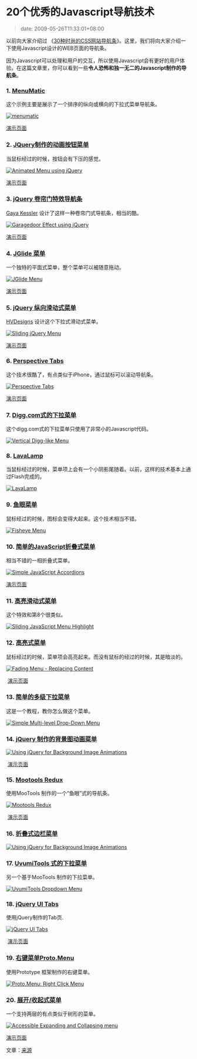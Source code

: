 # 20个优秀的Javascript导航技术
>date: 2009-05-26T11:33:01+08:00


以前向大家介绍过 《[30种时尚的CSS网站导航条](/2009/30%E7%A7%8D%E6%97%B6%E5%B0%9A%E7%9A%84CSS%E7%BD%91%E7%AB%99%E5%AF%BC%E8%88%AA%E6%9D%A1.md)》。这里，我们将向大家介绍一下使用Javascript设计的WEB页面的导航条。


因为Javascript可以处理和用户的交互，所以使用Javascript会有更好的用户体验。在这篇文章里，你可以看到一些**令人恐怖和独一无二的Javascript制作的导航条**。


### 1. [MenuMatic](http://greengeckodesign.com/projects/menumatic.aspx)


这个示例主要是展示了一个排序的纵向或横向的下拉式菜单导航条。


[![menumatic](http://images.sixrevisions.com/2009/04/29-02_menu_matic.jpg)](http://greengeckodesign.com/projects/menumatic/examples/vertical/)


[演示页面](http://greengeckodesign.com/projects/menumatic/examples/vertical/)



### 2. [JQuery制作的动画按钮菜单](http://www.shopdev.co.uk/blog/animated-menus-using-jquery/)


当鼠标经过的时候，按钮会有下压的感觉。


[![Animated Menu using jQuery](http://images.sixrevisions.com/2009/04/29-07_animated_menu.jpg)](http://www.shopdev.co.uk/blog/menuDemo.html)


[演示页面](http://www.shopdev.co.uk/blog/menuDemo.html)


### 3. [jQuery 卷帘门特效导航条](http://www.gayadesign.com/diy/jquery-convertion-garagedoor-effect-using-javascript/)


[Gaya Kessler](http://www.gayadesign.com/about/) 设计了这样一种卷帘门式导航条，相当的酷。


[![Garagedoor Effect using jQuery](http://images.sixrevisions.com/2009/04/29-01_garage_door.jpg)](http://www.gayadesign.com/scripts/jquerygaragedoor/)


[演示页面](http://www.gayadesign.com/scripts/jquerygaragedoor/)


### 4. [JGlide 菜单](http://sonicradish.com/labs/jGlideMenu/current/?src=ASL_LAB)


一个独特的平面式菜单，整个菜单可以被随意拖动。


[![JGlide Menu](http://images.sixrevisions.com/2009/04/29-18_jglide.jpg)](http://sonicradish.com/labs/jGlideMenu/current/static_demo.html)


[演示页面](http://sonicradish.com/labs/jGlideMenu/current/static_demo.html)


### 5. [jQuery 纵向滑动式菜单](http://hv-designs.co.uk/2009/02/17/sliding-jquery-menu/)


[HVDesigns](http://hv-designs.co.uk/) 设计这个下拉式滑动式菜单。


[![Sliding jQuery Menu](http://images.sixrevisions.com/2009/04/29-03_verticle_sliding.jpg)](http://www.hv-designs.co.uk/tutorials/sliding_menu/sliding_menu.html)


[演示页面](http://www.hv-designs.co.uk/tutorials/sliding_menu/sliding_menu.html)


### 6. [Perspective Tabs](http://www.mattweltman.com/sliding_tabs.html)


这个技术很酷了，有点类似于iPhone，通过鼠标可以滚动导航条。


[![Perspective Tabs](http://images.sixrevisions.com/2009/04/29-13_mootools_tabs.jpg)](http://www.mattweltman.com/sliding_tabs.html)


[演示页面](http://www.mattweltman.com/sliding_tabs.html)


### 7. [Digg.com式的下拉菜单](https://woork.blogspot.com/2008/01/simple-css-vertical-menu-digg-like.html)


这个digg.com式的下拉菜单只使用了非常小的Javascript代码。


[![Vertical Digg-like Menu](http://images.sixrevisions.com/2009/04/29-09_digg_like_menu.jpg)](https://woork.blogspot.com/2008/01/simple-css-vertical-menu-digg-like.html)


### 8. [LavaLamp](http://www.gmarwaha.com/blog/2007/08/23/lavalamp-for-jquery-lovers/)


当鼠标经过的时候，菜单项上会有一个小阴影尾随着。以前，这样的技术基本上通过Flash完成的。


[![LavaLamp](http://images.sixrevisions.com/2009/04/29-14_mootools_fancy_menu.jpg)](http://www.gmarwaha.com/blog/2007/08/23/lavalamp-for-jquery-lovers/)


### 9. [鱼眼菜单](http://marcgrabanski.com/pages/code/fisheye-menu)


鼠标经过的时候，图标会变得大起来。这个技术相当不错。


[![Fisheye Menu](http://images.sixrevisions.com/2009/04/29-17_fisheye.jpg)](http://marcgrabanski.com/pages/code/fisheye-menu)


### 10. [简单的JavaScript折叠式菜单](http://www.dezinerfolio.com/2007/07/19/simple-javascript-accordions/)


相当不错的一相折叠式菜单。


[![Simple JavaScript Accordions](http://images.sixrevisions.com/2009/04/29-04_javascript_accordian.jpg)](http://www.dezinerfolio.com/wp-content/uploads/accordemo/01.html)


[演示页面](http://www.dezinerfolio.com/wp-content/uploads/accordemo/01.html)


### 11. [高亮滑动式菜单](http://www.leigeber.com/2008/05/sliding-javascript-menu-highlight-1kb/)


这个特效和第8个很类似。


[![Sliding JavaScript Menu Highlight](http://images.sixrevisions.com/2009/04/29-08_highlight_menu.jpg)](http://www.leigeber.com/2008/05/sliding-javascript-menu-highlight-1kb/)


### 12. [高亮式菜单](https://css-tricks.com/learning-jquery-fading-menu-replacing-content/)


鼠标经过的时候，菜单项会高亮起来。而没有鼠标的经过的时候，其是暗淡的。


[![Fading Menu - Replacing Content](http://images.sixrevisions.com/2009/04/29-05_fading_menu.jpg)](https://css-tricks.com/examples/MenuFader/)


 [演示页面](https://css-tricks.com/examples/MenuFader/)


### 13. [简单的多级下拉菜单](http://javascript-array.com/scripts/simple_drop_down_menu/)


这是一个教程，教你怎么做这个菜单。


[![Simple Multi-level Drop-Down Menu](http://images.sixrevisions.com/2009/04/29-06_multil_level_drop_down.jpg)](http://javascript-array.com/scripts/simple_drop_down_menu/)


### 14. [jQuery 制作的背景图动画菜单](http://snook.ca/archives/javascript/jquery-bg-image-animations/)


[![Using jQuery for Background Image Animations](http://images.sixrevisions.com/2009/04/29-12_background_position.jpg)](http://snook.ca/technical/jquery-bg/)


 [演示页面](http://snook.ca/technical/jquery-bg/)


### 15. [Mootools Redux](http://www.chromasynthetic.com/blog/mootools-demo-redux/57/)


使用MooTools 制作的一个“鱼眼”式的导航条。


[![Mootools Redux](http://images.sixrevisions.com/2009/04/29-10_mootools_demo.jpg)](http://www.chromasynthetic.com/blog/uploads/mootools_nav_example.html)


 [演示页面](http://www.chromasynthetic.com/blog/uploads/mootools_nav_example.html)


### 16. [折叠式边栏菜单](http://berndmatzner.de/jquery/hoveraccordion/)


[![Using jQuery for Background Image Animations](http://images.sixrevisions.com/2009/04/29-11_hover_accordion.jpg)](http://berndmatzner.de/jquery/hoveraccordion/)


### 17. [UvumiTools 式的下拉菜单](http://tools.uvumi.com/dropdown.html)


另一个基于MooTools 制作的下拉菜单。


[![UvumiTools Dropdown Menu](http://images.sixrevisions.com/2009/04/29-15_uvumitools%20_menu.jpg)](http://tools.uvumi.com/dropdown.html)


### 18. [jQuery UI Tabs](http://stilbuero.de/jquery/tabs_3/)


使用jQuery制作的Tab页.


[![jQuery UI Tabs](http://images.sixrevisions.com/2009/04/29-16_jquery_ui_tabs.jpg)](http://stilbuero.de/jquery/tabs_3/)


 [演示页面](http://stilbuero.de/jquery/tabs_3/)


### 19. [右键菜单Proto.Menu](http://yura.thinkweb2.com/scripting/contextMenu/)


使用Prototype 框架制作的右键菜单。


[![Proto.Menu: Right Click Menu](http://images.sixrevisions.com/2009/04/29-19_right_click.jpg)](http://yura.thinkweb2.com/scripting/contextMenu/)


### 20. [展开/收起式菜单](http://www.456bereastreet.com/archive/200705/accessible_expanding_and_collapsing_menu/)


一个支持两层的有点类似于树形的菜单。


[![Accessible Expanding and Collapsing menu](http://images.sixrevisions.com/2009/04/29-20_exp_col_menu.jpg)](http://www.456bereastreet.com/lab/accessible-expanding-collapsing-menu/)


[演示页面](http://www.456bereastreet.com/lab/accessible-expanding-collapsing-menu/)


文章：[来源](http://sixrevisions.com/javascript/20-excellent-javascript-navigation-techniques-and-examples/)


